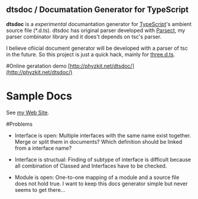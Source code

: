 dtsdoc / Documatation Generator for TypeScript
---------------

**dtsdoc** is a *experimental* documantation generator for [TypeScript](http://www.typescriptlang.org/)'s ambient source file (*.d.ts). dtsdoc has original parser developed with [Parsect](https://github.com/kontan/Parsect), my parser combinator library and it does't depends on tsc's parser. 

I believe ofiicial document generator will be developed with a parser of tsc in the future. So this project is just a quick hack, mainly for [three.d.ts](https://github.com/kontan/three.d.ts). 

#Online geratation demo
[http://phyzkit.net/dtsdoc/](http://phyzkit.net/dtsdoc/)

# Sample Docs
See [my Web Site](http://phyzkit.net/).

#Problems

* Interface is open: Multiple interfaces with the same name exist together. Merge or split them in documents? Which definition should be linked from a interface name? 

* Interface is structual: Finding of subtype of interface is difficult because all combination of Classed and Interfaces have to be checked. 

* Module is open: One-to-one mapping of a module and a source file does not hold true. I want to keep this docs generator simple but never seems to get there...